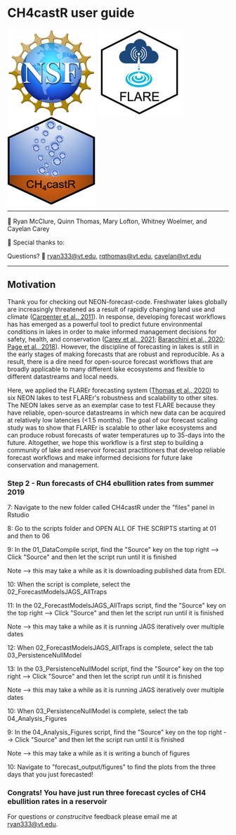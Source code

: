 # CH4castR user guide

<a href="url"><img src = "images/NSF.png" align="top" height="200" width="200" ></a>
<a href="url"><img src = "images/FLARE.jpg" align="top" height="200" width="200" ></a>
<a href="url"><img src = "images/CH4cast.png" align="top" height="200" width="200" ></a>

-----


:busts_in_silhouette: Ryan McClure, Quinn Thomas, Mary Lofton, Whitney Woelmer, and Cayelan Carey

:busts_in_silhouette: Special thanks to: 

Questions?  :email: ryan333@vt.edu, rqthomas@vt.edu, cayelan@vt.edu

-----

## Motivation

Thank you for checking out NEON-forecast-code. Freshwater lakes globally are increasingly threatened as a result of rapidly changing land use and climate ([Carpenter et al., 2011](https://www.annualreviews.org/doi/abs/10.1146/annurev-environ-021810-094524)). In response, developing forecast workflows has has emerged as a powerful tool to predict future environmental conditions in lakes in order to make informed management decisions for safety, health, and conservation ([Carey et al., 2021](); [Baracchini et al., 2020](https://www.sciencedirect.com/science/article/pii/S0043135420300658); [Page et al., 2018](https://www.sciencedirect.com/science/article/pii/S0043135418300605)). However, the discipline of forecasting in lakes is still in the early stages of making forecasts that are robust and reproducible. As a result, there is a dire need for open-source forecast workflows that are broadly applicable to many different lake ecosystems and flexible to different datastreams and local needs.

Here, we applied the FLAREr forecasting system ([Thomas et al., 2020](https://agupubs.onlinelibrary.wiley.com/doi/full/10.1029/2019WR026138)) to six NEON lakes to test FLAREr's robustness and scalability to other sites. The NEON lakes serve as an exemplar case to test FLARE because they have reliable, open-source datastreams in which new data can be acquired at relatively low latencies (<1.5 months). The goal of our forecast scaling study was to show that FLAREr is scalable to other lake ecosystems and can produce robust forecasts of water temperatures up to 35-days into the future. Altogether, we hope this workflow is a first step to building a community of lake and reservoir forecast practitioners that develop reliable forecast workflows and make informed decisions for future lake conservation and management.


### Step 2 - Run forecasts of CH4 ebullition rates from summer 2019

7: Navigate to the new folder called CH4castR under the "files" panel in Rstudio

8: Go to the scripts folder and OPEN ALL OF THE SCRIPTS starting at 01 and then to 06

9: In the 01_DataCompile script, find the "Source" key on the top right --> Click "Source" and then let the script run until it is finished

Note --> this may take a while as it is downloading published data from EDI. 

10: When the script is complete, select the 02_ForecastModelsJAGS_AllTraps

11: In the 02_ForecastModelsJAGS_AllTraps script, find the "Source" key on the top right --> Click "Source" and then let the script run until it is finished

Note --> this may take a while as it is running JAGS iteratively over multiple dates

12: When 02_ForecastModelsJAGS_AllTraps is complete, select the tab 03_PersistenceNullModel

13: In the 03_PersistenceNullModel script, find the "Source" key on the top right --> Click "Source" and then let the script run until it is finished

Note --> this may take a while as it is running JAGS iteratively over multiple dates

10: When 03_PersistenceNullModel is complete, select the tab 04_Analysis_Figures

9: In the 04_Analysis_Figures script, find the "Source" key on the top right --> Click "Source" and then let the script run until it is finished

Note --> this may take a while as it is writing a bunch of figures

10: Navigate to "forecast_output/figures" to find the plots from the three days that you just forecasted! 

### Congrats! You have just run three forecast cycles of CH4 ebullition rates in a reservoir
For questions or _construcitve_ feedback please email me at ryan333@vt.edu.
